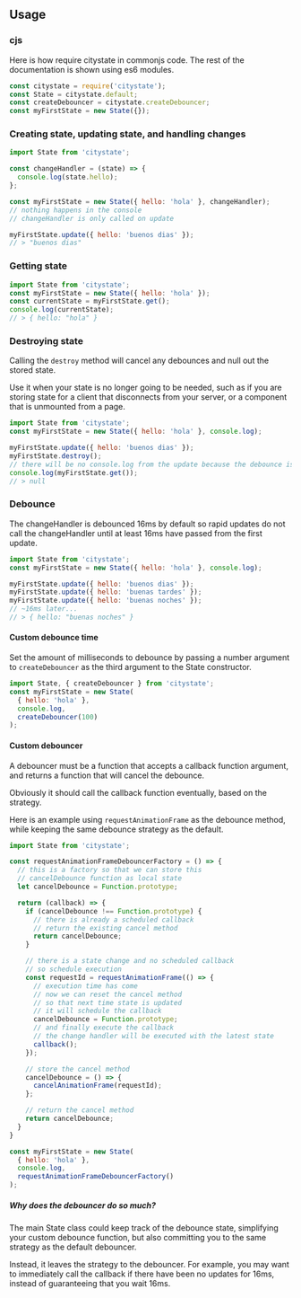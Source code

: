## Usage

### cjs

Here is how require citystate in commonjs code. The rest of the documentation is shown using es6 modules.

```javascript
const citystate = require('citystate');
const State = citystate.default;
const createDebouncer = citystate.createDebouncer;
const myFirstState = new State({});
```

### Creating state, updating state, and handling changes
```javascript
import State from 'citystate';

const changeHandler = (state) => {
  console.log(state.hello);
};

const myFirstState = new State({ hello: 'hola' }, changeHandler);
// nothing happens in the console
// changeHandler is only called on update

myFirstState.update({ hello: 'buenos dias' });
// > "buenos dias"
```

### Getting state
```javascript
import State from 'citystate';
const myFirstState = new State({ hello: 'hola' });
const currentState = myFirstState.get();
console.log(currentState);
// > { hello: "hola" }
```

### Destroying state

Calling the `destroy` method will cancel any debounces and null out the stored state.

Use it when your state is no longer going to be needed, such as if you are storing state for a client that disconnects from your server, or a component that is unmounted from a page.

```javascript
import State from 'citystate';
const myFirstState = new State({ hello: 'hola' }, console.log);

myFirstState.update({ hello: 'buenos dias' });
myFirstState.destroy();
// there will be no console.log from the update because the debounce is cancelled
console.log(myFirstState.get());
// > null
```

### Debounce
The changeHandler is debounced 16ms by default so rapid updates do not call the changeHandler until at least 16ms have passed from the first update.

```javascript
import State from 'citystate';
const myFirstState = new State({ hello: 'hola' }, console.log);

myFirstState.update({ hello: 'buenos dias' });
myFirstState.update({ hello: 'buenas tardes' });
myFirstState.update({ hello: 'buenas noches' });
// ~16ms later...
// > { hello: "buenas noches" }
```

#### Custom debounce time

Set the amount of milliseconds to debounce by passing a number argument to `createDebouncer` as the third argument to the State constructor.

```javascript
import State, { createDebouncer } from 'citystate';
const myFirstState = new State(
  { hello: 'hola' },
  console.log,
  createDebouncer(100)
);
```

#### Custom debouncer

A debouncer must be a function that accepts a callback function argument, and returns a function that will cancel the debounce.

Obviously it should call the callback function eventually, based on the strategy.

Here is an example using `requestAnimationFrame` as the debounce method, while keeping the same debounce strategy as the default.

```javascript
import State from 'citystate';

const requestAnimationFrameDebouncerFactory = () => {
  // this is a factory so that we can store this
  // cancelDebounce function as local state
  let cancelDebounce = Function.prototype;

  return (callback) => {
    if (cancelDebounce !== Function.prototype) {
      // there is already a scheduled callback
      // return the existing cancel method
      return cancelDebounce;
    }

    // there is a state change and no scheduled callback
    // so schedule execution
    const requestId = requestAnimationFrame(() => {
      // execution time has come
      // now we can reset the cancel method
      // so that next time state is updated
      // it will schedule the callback
      cancelDebounce = Function.prototype;
      // and finally execute the callback
      // the change handler will be executed with the latest state
      callback();
    });

    // store the cancel method
    cancelDebounce = () => {
      cancelAnimationFrame(requestId);
    };

    // return the cancel method
    return cancelDebounce;
  }
}

const myFirstState = new State(
  { hello: 'hola' },
  console.log,
  requestAnimationFrameDebouncerFactory()
);
```

##### Why does the debouncer do so much?

The main State class could keep track of the debounce state, simplifying your custom debounce function, but also committing you to the same strategy as the default debouncer.

Instead, it leaves the strategy to the debouncer. For example, you may want to immediately call the callback if there have been no updates for 16ms, instead of guaranteeing that you wait 16ms.
